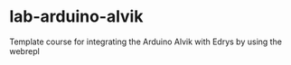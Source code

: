 # lab-arduino-alvik
Template course for integrating the Arduino Alvik with Edrys by using the webrepl
